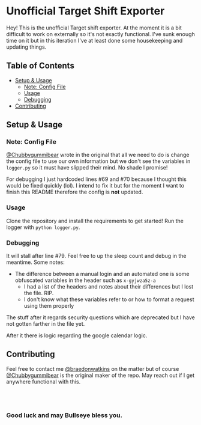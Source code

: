 # Unofficial Target Shift Exporter <!-- omit in toc -->

Hey! This is the unofficial Target shift exporter. At the moment it is a bit difficult to work on externally so it's not exactly functional. I've sunk enough time on it but in this iteration I've at least done some housekeeping and updating things.

## Table of Contents <!-- omit in toc -->

- [Setup \& Usage](#setup--usage)
  - [Note: Config File](#note-config-file)
  - [Usage](#usage)
  - [Debugging](#debugging)
- [Contributing](#contributing)

## Setup & Usage

### Note: Config File

[@Chubbygummibear](https://github.com/Chubbygummibear) wrote in the original that all we need to do is change the config file to use our own information but we don't see the variables in `logger.py` so it must have slipped their mind. No shade I promise!

For debugging I just hardcoded lines #69 and #70 because I thought this would be fixed quickly (lol). I intend to fix it but for the moment I want to finish this README therefore the config is **not** updated.

### Usage

Clone the repository and install the requirements to get started! Run the logger with `python logger.py`.

### Debugging

It will stall after line #79. Feel free to up the sleep count and debug in the meantime. Some notes:

- The difference between a manual login and an automated one is some obfuscated variables in the header such as `x-gyjwza5z-a`
  - I had a list of the headers and notes about their differences but I lost the file. RIP.
  - I don't know what these variables refer to or how to format a request using them properly

The stuff after it regards security questions which are deprecated but I have not gotten farther in the file yet.

After it there is logic regarding the google calendar logic.

## Contributing

Feel free to contact me [@braedonwatkins](https://github.com/braedonwatkins) on the matter but of course [@Chubbygummibear](https://github.com/Chubbygummibear) is the original maker of the repo. May reach out if I get anywhere functional with this.

<br><br>

### Good luck and may Bullseye bless you. <!-- omit in toc -->
